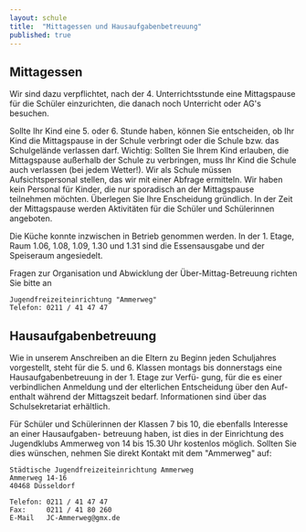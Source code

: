 ```yaml
---
layout: schule
title:  "Mittagessen und Hausaufgabenbetreuung"
published: true
---
```


## Mittagessen

Wir sind dazu verpflichtet, nach der 4. <!-- TODO Check: Ist das nicht ab der 4. Stunde, statt der 6. Stunde? --> Unterrichtsstunde eine Mittagspause für die Schüler einzurichten, die danach noch Unterricht oder AG's besuchen.

Sollte Ihr Kind eine 5. oder 6. Stunde haben, können Sie entscheiden, ob Ihr Kind die Mittagspause in der Schule verbringt oder die Schule bzw. das Schulgelände verlassen darf. Wichtig: Sollten Sie Ihrem Kind erlauben, die Mittagspause außerhalb der Schule zu verbringen, muss Ihr Kind die Schule auch verlassen (bei jedem Wetter!). Wir als Schule müssen Aufsichtspersonal stellen, das wir mit einer Abfrage ermitteln. Wir haben kein Personal für Kinder, die nur sporadisch an der Mittagspause teilnehmen möchten. Überlegen Sie Ihre Enscheidung gründlich. In der Zeit der Mittagspause werden Aktivitäten für die Schüler und Schülerinnen angeboten.

Die Küche konnte inzwischen in Betrieb genommen werden. In der 1. Etage, Raum 1.06, 1.08, 1.09, 1.30 und 1.31 sind die Essensausgabe und der Speiseraum angesiedelt. 

Fragen zur Organisation und Abwicklung der Über-Mittag-Betreuung richten Sie bitte an 

	Jugendfreizeiteinrichtung "Ammerweg"
	Telefon: 0211 / 41 47 47 

## Hausaufgabenbetreuung

Wie in unserem Anschreiben an die Eltern zu Beginn jeden Schuljahres vorgestellt, steht für die 
5. und 6. Klassen montags bis donnerstags eine Hausaufgabenbetreuung in der 1. Etage zur Verfü-
gung, für die es einer verbindlichen Anmeldung und der elterlichen Entscheidung über den Auf-
enthalt während der Mittagszeit bedarf. Informationen sind über das Schulsekretariat erhältlich.

Für Schüler und Schülerinnen der Klassen 7 bis 10, die ebenfalls Interesse an einer Hausaufgaben-
betreuung haben, ist dies in der Einrichtung des Jugendklubs Ammerweg von 14 bis 15.30 Uhr kostenlos möglich. Sollten Sie dies wünschen, nehmen Sie direkt Kontakt mit dem "Ammerweg" auf:

	Städtische Jugendfreizeiteinrichtung Ammerweg
	Ammerweg 14-16
	40468 Düsseldorf
	
	Telefon: 0211 / 41 47 47
	Fax:     0211 / 41 80 260
	E-Mail   JC-Ammerweg@gmx.de
